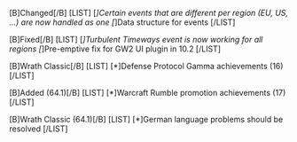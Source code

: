 [B]Changed[/B]
[LIST]
[*]Certain events that are different per region (EU, US, ...) are now handled as one
[*]Data structure for events
[/LIST]

[B]Fixed[/B]
[LIST]
[*]Turbulent Timeways event is now working for all regions
[*]Pre-emptive fix for GW2 UI plugin in 10.2
[/LIST]

[B]Wrath Classic[/B]
[LIST]
[*]Defense Protocol Gamma achievements (16)
[/LIST]

[B]Added (64.1)[/B]
[LIST]
[*]Warcraft Rumble promotion achievements (17)
[/LIST]

[B]Wrath Classic (64.1)[/B]
[LIST]
[*]German language problems should be resolved
[/LIST]